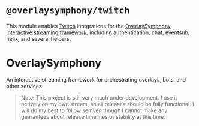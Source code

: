 # `@overlaysymphony/twitch`

This module enables [Twitch](https://dev.twitch.tv/docs/) integrations for the [OverlaySymphony interactive streaming framework](https://github.com/OverlaySymphony/overlaysymphony), including authentication, chat, eventsub, helix, and several helpers.

# OverlaySymphony

An interactive streaming framework for orchestrating overlays, bots, and other services.

> Note: This project is still very much under development. I use it actively on my own stream, so all releases should be fully functional. I will do my best to follow semver, though I cannot make any guarantees about release timelines or stability at this time.
